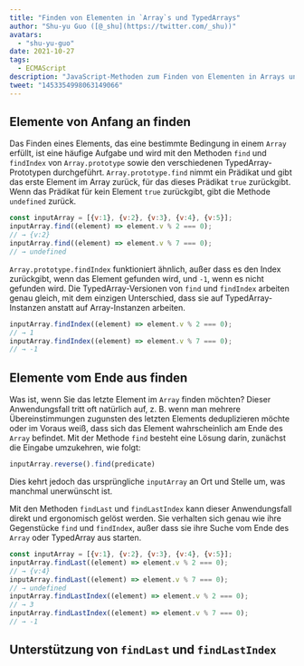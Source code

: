 ```yaml
---
title: "Finden von Elementen in `Array`s und TypedArrays"
author: "Shu-yu Guo ([@_shu](https://twitter.com/_shu))"
avatars:
  - "shu-yu-guo"
date: 2021-10-27
tags:
  - ECMAScript
description: "JavaScript-Methoden zum Finden von Elementen in Arrays und TypedArrays"
tweet: "1453354998063149066"
---
```

## Elemente von Anfang an finden

Das Finden eines Elements, das eine bestimmte Bedingung in einem `Array` erfüllt, ist eine häufige Aufgabe und wird mit den Methoden `find` und `findIndex` von `Array.prototype` sowie den verschiedenen TypedArray-Prototypen durchgeführt. `Array.prototype.find` nimmt ein Prädikat und gibt das erste Element im Array zurück, für das dieses Prädikat `true` zurückgibt. Wenn das Prädikat für kein Element `true` zurückgibt, gibt die Methode `undefined` zurück.

<!--truncate-->
```js
const inputArray = [{v:1}, {v:2}, {v:3}, {v:4}, {v:5}];
inputArray.find((element) => element.v % 2 === 0);
// → {v:2}
inputArray.find((element) => element.v % 7 === 0);
// → undefined
```

`Array.prototype.findIndex` funktioniert ähnlich, außer dass es den Index zurückgibt, wenn das Element gefunden wird, und `-1`, wenn es nicht gefunden wird. Die TypedArray-Versionen von `find` und `findIndex` arbeiten genau gleich, mit dem einzigen Unterschied, dass sie auf TypedArray-Instanzen anstatt auf Array-Instanzen arbeiten.

```js
inputArray.findIndex((element) => element.v % 2 === 0);
// → 1
inputArray.findIndex((element) => element.v % 7 === 0);
// → -1
```

## Elemente vom Ende aus finden

Was ist, wenn Sie das letzte Element im `Array` finden möchten? Dieser Anwendungsfall tritt oft natürlich auf, z. B. wenn man mehrere Übereinstimmungen zugunsten des letzten Elements deduplizieren möchte oder im Voraus weiß, dass sich das Element wahrscheinlich am Ende des `Array` befindet. Mit der Methode `find` besteht eine Lösung darin, zunächst die Eingabe umzukehren, wie folgt:

```js
inputArray.reverse().find(predicate)
```

Dies kehrt jedoch das ursprüngliche `inputArray` an Ort und Stelle um, was manchmal unerwünscht ist.

Mit den Methoden `findLast` und `findLastIndex` kann dieser Anwendungsfall direkt und ergonomisch gelöst werden. Sie verhalten sich genau wie ihre Gegenstücke `find` und `findIndex`, außer dass sie ihre Suche vom Ende des `Array` oder TypedArray aus starten.

```js
const inputArray = [{v:1}, {v:2}, {v:3}, {v:4}, {v:5}];
inputArray.findLast((element) => element.v % 2 === 0);
// → {v:4}
inputArray.findLast((element) => element.v % 7 === 0);
// → undefined
inputArray.findLastIndex((element) => element.v % 2 === 0);
// → 3
inputArray.findLastIndex((element) => element.v % 7 === 0);
// → -1
```

## Unterstützung von `findLast` und `findLastIndex`

<feature-support chrome="97"
                 firefox="no https://bugzilla.mozilla.org/show_bug.cgi?id=1704385"
                 safari="partial https://bugs.webkit.org/show_bug.cgi?id=227939"
                 nodejs="no"
                 babel="yes https://github.com/zloirock/core-js#array-find-from-last"></feature-support>
